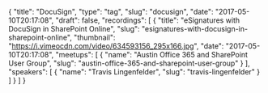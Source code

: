 {
  "title": "DocuSign",
  "type": "tag",
  "slug": "docusign",
  "date": "2017-05-10T20:17:08",
  "draft": false,
  "recordings": [
    {
      "title": "eSignatures with DocuSign in SharePoint Online",
      "slug": "esignatures-with-docusign-in-sharepoint-online",
      "thumbnail": "https://i.vimeocdn.com/video/634593156_295x166.jpg",
      "date": "2017-05-10T20:17:08",
      "meetups": [
        {
          "name": "Austin Office 365 and SharePoint User Group",
          "slug": "austin-office-365-and-sharepoint-user-group"
        }
      ],
      "speakers": [
        {
          "name": "Travis Lingenfelder",
          "slug": "travis-lingenfelder"
        }
      ]
    }
  ]
}